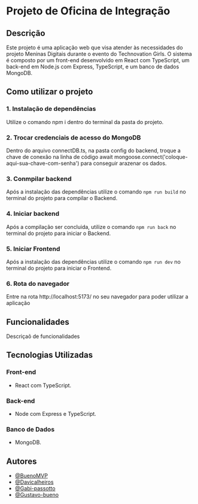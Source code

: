 
# Projeto de Oficina de Integração

## Descrição

Este projeto é uma aplicação web que visa atender às necessidades do projeto Meninas Digitais durante o evento do Technovation Girls. O sistema é composto por um front-end desenvolvido em React com TypeScript, um back-end em Node.js com Express, TypeScript, e um banco de dados MongoDB.


## Como utilizar o projeto

### 1. Instalação de dependências
Utilize o comando npm i dentro do terminal da pasta do projeto.

### 2. Trocar credenciais de acesso do MongoDB
Dentro do arquivo connectDB.ts, na pasta config do backend, troque a chave de conexão na linha de código await mongoose.connect('coloque-aqui-sua-chave-com-senha') para conseguir arazenar os dados.

### 3. Conmpilar backend
Após a instalação das dependências utilize o comando ```npm run build``` no terminal do projeto para compilar o Backend.

### 4. Iniciar backend
Após a compilação ser concluida, utilize o comando ```npm run back``` no terminal do projeto para iniciar o Backend.

### 5. Iniciar Frontend
Após a instalação das dependências utilize o comando ```npm run dev``` no terminal do projeto para iniciar o Frontend.

### 6. Rota do navegador
Entre na rota http://localhost:5173/ no seu navegador para poder utilizar a aplicação


## Funcionalidades
Descriçaõ de funcionalidades


## Tecnologias Utilizadas
### Front-end
- React com TypeScript.
### Back-end
- Node com Express e TypeScript.
### Banco de Dados
- MongoDB.

## Autores

- [@BuenoMVP](https://github.com/BuenoMVP)
- [@Davicalheiros](https://github.com/Davicalheiros)
- [@Gabi-passotto](https://github.com/Gabi-passotto)
- [@Gustavo-bueno](https://github.com/gustavo-bueno)


